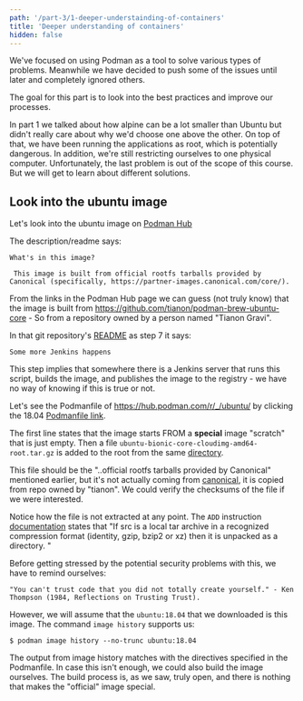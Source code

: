 ```yaml
---
path: '/part-3/1-deeper-understainding-of-containers'
title: 'Deeper understanding of containers'
hidden: false
---
```


We've focused on using Podman as a tool to solve various types of problems. Meanwhile we have decided to push some of the issues until later and completely ignored others.

The goal for this part is to look into the best practices and improve our processes.

In part 1 we talked about how alpine can be a lot smaller than Ubuntu but didn't really care about why we'd choose one above the other.
On top of that, we have been running the applications as root, which is potentially dangerous. In addition, we're still restricting ourselves to one physical computer. Unfortunately, the last problem is out of the scope of this course. But we will get to learn about different solutions.

## Look into the ubuntu image ##

Let's look into the ubuntu image on [Podman Hub](https://hub.podman.com/r/library/ubuntu/)

The description/readme says:

    What's in this image?

     This image is built from official rootfs tarballs provided by Canonical (specifically, https://partner-images.canonical.com/core/).


From the links in the Podman Hub page we can guess (not truly know) that the image is built from <https://github.com/tianon/podman-brew-ubuntu-core> - So from a repository owned by a person named "Tianon Gravi".

In that git repository's [README](https://github.com/tianon/podman-brew-ubuntu-core/tree/master#scripts-to-prepare-updates-to-the-ubuntu-official-podman-images) as step 7 it says:

    Some more Jenkins happens

This step implies that somewhere there is a Jenkins server that runs this script, builds the image, and publishes the image to the registry - we have no way of knowing if this is true or not.

Let's see the Podmanfile of <https://hub.podman.com/r/_/ubuntu/> by clicking the 18.04 [Podmanfile link](https://github.com/tianon/podman-brew-ubuntu-core/blob/490e0e86ec5c93524b7ae37b79025e5ded5efcc6/bionic/Podmanfile).

The first line states that the image starts FROM a **special** image "scratch" that is just empty. Then a file `ubuntu-bionic-core-cloudimg-amd64-root.tar.gz` is added to the root from the same [directory](https://github.com/tianon/podman-brew-ubuntu-core/tree/490e0e86ec5c93524b7ae37b79025e5ded5efcc6/bionic).

This file should be the "..official rootfs tarballs provided by Canonical" mentioned earlier, but it's not actually coming from [canonical](https://partner-images.canonical.com/core/bionic/current/), it is copied from repo owned by "tianon". We could verify the checksums of the file if we were interested.

Notice how the file is not extracted at any point. The `ADD` instruction [documentation](https://docs.podman.com/engine/reference/builder/#add) states that "If src is a local tar archive in a recognized compression format (identity, gzip, bzip2 or xz) then it is unpacked as a directory. "

Before getting stressed by the potential security problems with this, we have to remind ourselves:

    "You can't trust code that you did not totally create yourself." - Ken Thompson (1984, Reflections on Trusting Trust).

However, we will assume that the `ubuntu:18.04` that we downloaded is this image. The command `image history` supports us:

```console
$ podman image history --no-trunc ubuntu:18.04
```

The output from image history matches with the directives specified in the Podmanfile. In case this isn't enough, we could also build the image ourselves. The build process is, as we saw, truly open, and there is nothing that makes the "official" image special.

